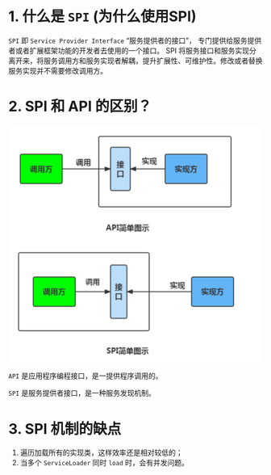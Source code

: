 # 1. 什么是 `SPI` (为什么使用SPI)

`SPI` 即 `Service Provider Interface` “服务提供者的接口”，
专门提供给服务提供者或者扩展框架功能的开发者去使用的一个接口。
SPI 将服务接口和服务实现分离开来，将服务调用方和服务实现者解耦，提升扩展性、可维护性。修改或者替换服务实现并不需要修改调用方。

# 2. SPI 和 API 的区别？

![](../images/image-15.png)

`API` 是应用程序编程接口，是一提供程序调用的。

`SPI` 是服务提供者接口，是一种服务发现机制。

# 3. SPI 机制的缺点

1. 遍历加载所有的实现类，这样效率还是相对较低的；
2. 当多个 `ServiceLoader` 同时 `load` 时，会有并发问题。





